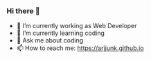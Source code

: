 ### Hi there 👋

<!--
**arjjunk/arjjunk** is a ✨ _special_ ✨ repository because its `README.md` (this file) appears on your GitHub profile.

Here are some ideas to get you started:
-->
- 🔭 I’m currently working as Web Developer
- 🌱 I’m currently learning coding
- 💬 Ask me about coding
- 📫 How to reach me: https://arjjunk.github.io

